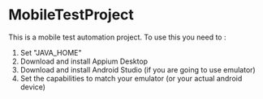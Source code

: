 # MobileTestProject

This is a mobile test automation project.
To use this you need to :

1. Set "JAVA_HOME"
2. Download and install Appium Desktop
3. Download and install Android Studio (if you are going to use emulator)
4. Set the capabilities to match your emulator (or your actual android device)
